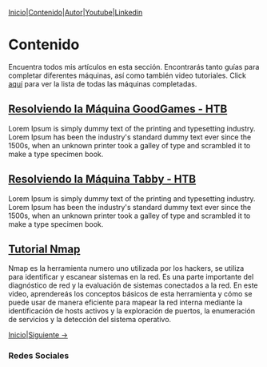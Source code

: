 [Inicio](https://emersontech.github.io)|[Contenido](https://emersontech.github.io/nav/page1.html)|[Autor](https://emersontech.github.io/nav/about.html)|[Youtube](https://www.youtube.com/channel/UChNTj2xNpEQiliMv-IJbWvQ)|[Linkedin](https://www.linkedin.com/in/emersontech/)

# Contenido
Encuentra todos mis artículos en esta sección. Encontrarás tanto guías para completar diferentes máquinas, así como también video tutoriales. Click [aquí](#) para ver la lista de todas las máquinas completadas.

## [Resolviendo la Máquina GoodGames - HTB](https://emersontech.github.io/posts/maquina-goodgames-htb.html)
Lorem Ipsum is simply dummy text of the printing and typesetting industry. Lorem Ipsum has been the industry's standard dummy text ever since the 1500s, when an unknown printer took a galley of type and scrambled it to make a type specimen book. 

## [Resolviendo la Máquina Tabby - HTB](https://emersontech.github.io/posts/maquina-tabby-htb.html)
Lorem Ipsum is simply dummy text of the printing and typesetting industry. Lorem Ipsum has been the industry's standard dummy text ever since the 1500s, when an unknown printer took a galley of type and scrambled it to make a type specimen book. 

## [Tutorial Nmap](https://emersontech.github.io/posts/encuentra-vulnerabilidades-en-la-red-tutorial-nmap.html)
Nmap es la herramienta numero uno utilizada por los hackers, se utiliza para identificar y escanear sistemas en la red. Es una parte importante del diagnóstico de red y la evaluación de sistemas conectados a la red. En este video, aprendereás los conceptos básicos de esta herramienta y cómo se puede usar de manera eficiente para mapear la red interna mediante la identificación de hosts activos y la exploración de puertos, la enumeración de servicios y la detección del sistema operativo.

[Inicio](https://emersontech.github.io)|[Siguiente ->](https://emersontech.github.io/nav/page2.html)

### Redes Sociales

